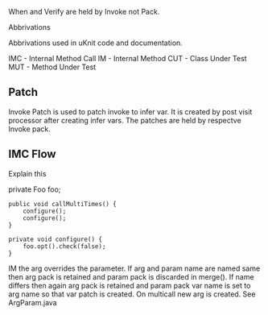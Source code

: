 When and Verify are held by Invoke not Pack.

Abbrivations

Abbrivations used in uKnit code and documentation.

IMC - Internal Method Call
IM  - Internal Method
CUT - Class Under Test
MUT - Method Under Test


## Patch

Invoke Patch is used to patch invoke to infer var. It is created by post visit processor after creating infer vars. The patches are held by respectve Invoke pack.


## IMC Flow

Explain this

  private Foo foo;

    public void callMultiTimes() {
        configure();
        configure();
    }

    private void configure() {
        foo.opt().check(false);
    }
    
IM the arg overrides the parameter. If arg and param name are named same then arg pack is retained and param pack is discarded in merge(). If name differs then again arg pack is retained and param pack var name is set to arg name so that var patch is created. On multicall new arg is created. See ArgParam.java

